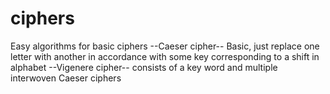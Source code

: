 # ciphers
Easy algorithms for basic ciphers
--Caeser cipher--
Basic, just replace one letter with another in accordance with some key corresponding to a shift in alphabet
--Vigenere cipher--
consists of a key word and multiple interwoven Caeser ciphers
